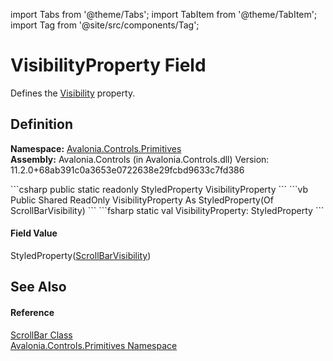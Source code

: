 import Tabs from '@theme/Tabs'; 
import TabItem from '@theme/TabItem'; 
import Tag from '@site/src/components/Tag'; 

# VisibilityProperty Field


Defines the <a href="P_Avalonia_Controls_Primitives_ScrollBar_Visibility">Visibility</a> property.



## Definition
**Namespace:** <a href="N_Avalonia_Controls_Primitives">Avalonia.Controls.Primitives</a>  
**Assembly:** Avalonia.Controls (in Avalonia.Controls.dll) Version: 11.2.0+68ab391c0a3653e0722638e29fcbd9633c7fd386

<Tabs groupId="api-code-preview">
<TabItem value="csharp" label="C#">
```csharp
public static readonly StyledProperty<ScrollBarVisibility> VisibilityProperty
```
</TabItem>
<TabItem value="vb" label="VB">
```vb
Public Shared ReadOnly VisibilityProperty As StyledProperty(Of ScrollBarVisibility)
```
</TabItem>
<TabItem value="fsharp" label="F#">
```fsharp
static val VisibilityProperty: StyledProperty<ScrollBarVisibility>
```
</TabItem>
</Tabs>



#### Field Value
StyledProperty(<a href="T_Avalonia_Controls_Primitives_ScrollBarVisibility">ScrollBarVisibility</a>)

## See Also


#### Reference
<a href="T_Avalonia_Controls_Primitives_ScrollBar">ScrollBar Class</a>  
<a href="N_Avalonia_Controls_Primitives">Avalonia.Controls.Primitives Namespace</a>  

